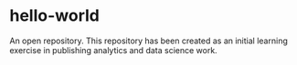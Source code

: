 # hello-world
An open repository.
This repository has been created as an initial learning exercise in publishing analytics and data science work.
